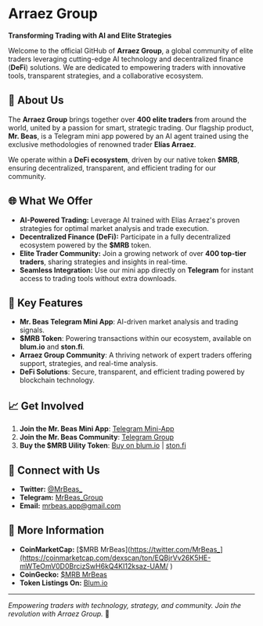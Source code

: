 # Arraez Group

**Transforming Trading with AI and Elite Strategies**

Welcome to the official GitHub of **Arraez Group**, a global community of elite traders leveraging cutting-edge AI technology and decentralized finance (**DeFi**) solutions. We are dedicated to empowering traders with innovative tools, transparent strategies, and a collaborative ecosystem.

## 🚀 About Us

The **Arraez Group** brings together over **400 elite traders** from around the world, united by a passion for smart, strategic trading. Our flagship product, **Mr. Beas**, is a Telegram mini app powered by an AI agent trained using the exclusive methodologies of renowned trader **Elías Arraez**.

We operate within a **DeFi ecosystem**, driven by our native token **$MRB**, ensuring decentralized, transparent, and efficient trading for our community.

## 🌐 What We Offer

- **AI-Powered Trading:** Leverage AI trained with Elías Arraez's proven strategies for optimal market analysis and trade execution.
- **Decentralized Finance (DeFi):** Participate in a fully decentralized ecosystem powered by the **$MRB** token.
- **Elite Trader Community:** Join a growing network of over **400 top-tier traders**, sharing strategies and insights in real-time.
- **Seamless Integration:** Use our mini app directly on **Telegram** for instant access to trading tools without extra downloads.

## 💎 Key Features

- **Mr. Beas Telegram Mini App**: AI-driven market analysis and trading signals.
- **$MRB Token**: Powering transactions within our ecosystem, available on **blum.io** and **ston.fi**.
- **Arraez Group Community**: A thriving network of expert traders offering support, strategies, and real-time analysis.
- **DeFi Solutions**: Secure, transparent, and efficient trading powered by blockchain technology.

## 📈 Get Involved

1. **Join the Mr. Beas Mini App**: [Telegram Mini-App](https://t.me/mrbeasapp_bot) 
2. **Join the Mr. Beas Community**: [Telegram Group](https://t.me/MrBeas_Group)  
3. **Buy the $MRB Uility Token**: [Buy on blum.io](https://t.me/blum/app?startapp=memepadjetton_MRB_3UKTM-ref_jM0CnzEvER) | [ston.fi](https://ston.fi)

## 🤝 Connect with Us

- **Twitter:** [@MrBeas_](https://twitter.com/MrBeas_)  
- **Telegram:** [MrBeas_Group](https://t.me/MrBeas_Group)  
- **Email:** mrbeas.app@gmail.com  

## 🔗 More Information

- **CoinMarketCap:** [$MRB MrBeas](https://twitter.com/MrBeas_](https://coinmarketcap.com/dexscan/ton/EQBjrVv26K5HE-mWTeOmV0D0BrcizSwH6kQ4KI12ksaz-UAM/ )
- **CoinGecko:** [$MRB MrBeas](https://www.geckoterminal.com/ton/pools/EQBjrVv26K5HE-mWTeOmV0D0BrcizSwH6kQ4KI12ksaz-UAM?__cf_chl_tk=G7jpsbxe4f75dqWRzSKH1cr0JhOEE2NMeM0dWXIulFU-1736603391-1.0.1.1-gQehNeNOx0hMFZcY6nMDxPb40wsj8ftoCQZ0hkO14Y0)  
- **Token Listings On:** [Blum.io](https://t.me/blum/app?startapp=memepadjetton_MRB_3UKTM-ref_jM0CnzEvER)

---

*Empowering traders with technology, strategy, and community. Join the revolution with Arraez Group.* 🚀
